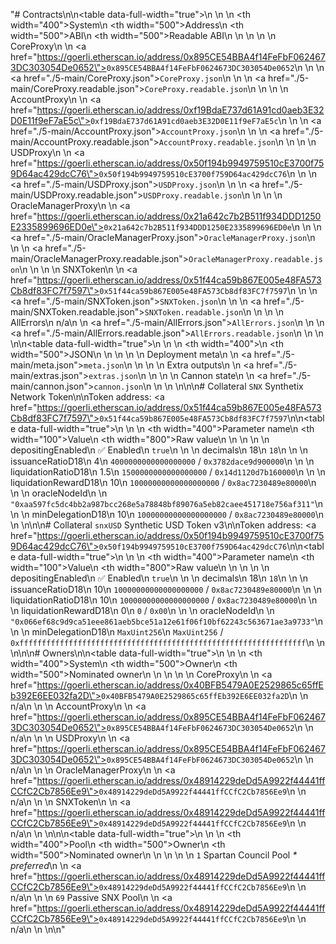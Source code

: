 "# Contracts\n\n<table data-full-width=\"true\">\n  <thead>\n    <tr>\n      <th width=\"400\">System</th>\n      <th width=\"500\">Address</th>\n      <th width=\"500\">ABI</th>\n      <th width=\"500\">Readable ABI</th>\n    </tr>\n  </thead>\n  <tbody>\n    <tr>\n      <td>CoreProxy</td>\n      <td>\n        <a href=\"https://goerli.etherscan.io/address/0x895CE54BBA4f14FeFbF0624673DC303054De0652\"><code>0x895CE54BBA4f14FeFbF0624673DC303054De0652</code></a>\n      </td>\n      <td>\n        <a href=\"./5-main/CoreProxy.json\"><code>CoreProxy.json</code></a>\n      </td>\n      <td>\n        <a href=\"./5-main/CoreProxy.readable.json\"><code>CoreProxy.readable.json</code></a>\n      </td>\n    </tr>\n    <tr>\n      <td>AccountProxy</td>\n      <td>\n        <a href=\"https://goerli.etherscan.io/address/0xf19BdaE737d61A91cd0aeb3E32D0E11f9eF7aE5c\"><code>0xf19BdaE737d61A91cd0aeb3E32D0E11f9eF7aE5c</code></a>\n      </td>\n      <td>\n        <a href=\"./5-main/AccountProxy.json\"><code>AccountProxy.json</code></a>\n      </td>\n      <td>\n        <a href=\"./5-main/AccountProxy.readable.json\"><code>AccountProxy.readable.json</code></a>\n      </td>\n    </tr>\n    <tr>\n      <td>USDProxy</td>\n      <td>\n        <a href=\"https://goerli.etherscan.io/address/0x50f194b9949759510cE3700f759D64ac429dcC76\"><code>0x50f194b9949759510cE3700f759D64ac429dcC76</code></a>\n      </td>\n      <td>\n        <a href=\"./5-main/USDProxy.json\"><code>USDProxy.json</code></a>\n      </td>\n      <td>\n        <a href=\"./5-main/USDProxy.readable.json\"><code>USDProxy.readable.json</code></a>\n      </td>\n    </tr>\n    <tr>\n      <td>OracleManagerProxy</td>\n      <td>\n        <a href=\"https://goerli.etherscan.io/address/0x21a642c7b2B511f934DDD1250E2335899696ED0e\"><code>0x21a642c7b2B511f934DDD1250E2335899696ED0e</code></a>\n      </td>\n      <td>\n        <a href=\"./5-main/OracleManagerProxy.json\"><code>OracleManagerProxy.json</code></a>\n      </td>\n      <td>\n        <a href=\"./5-main/OracleManagerProxy.readable.json\"><code>OracleManagerProxy.readable.json</code></a>\n      </td>\n    </tr>\n    <tr>\n      <td>SNXToken</td>\n      <td>\n        <a href=\"https://goerli.etherscan.io/address/0x51f44ca59b867E005e48FA573Cb8df83FC7f7597\"><code>0x51f44ca59b867E005e48FA573Cb8df83FC7f7597</code></a>\n      </td>\n      <td>\n        <a href=\"./5-main/SNXToken.json\"><code>SNXToken.json</code></a>\n      </td>\n      <td>\n        <a href=\"./5-main/SNXToken.readable.json\"><code>SNXToken.readable.json</code></a>\n      </td>\n    </tr>\n    <tr>\n      <td>AllErrors</td>\n      <td>n/a</td>\n      <td>\n        <a href=\"./5-main/AllErrors.json\"><code>AllErrors.json</code></a>\n      </td>\n      <td>\n        <a href=\"./5-main/AllErrors.readable.json\"><code>AllErrors.readable.json</code></a>\n      </td>\n    </tr>\n  </tbody>\n</table>\n<table data-full-width=\"true\">\n  <thead>\n    <tr>\n      <th width=\"400\"></th>\n      <th width=\"500\">JSON</th>\n    </tr>\n  </thead>\n  <tbody>\n    <tr>\n      <td>Deployment meta</td>\n      <td>\n        <a href=\"./5-main/meta.json\"><code>meta.json</code></a>\n      </td>\n    </tr>\n    <tr>\n      <td>Extra outputs</td>\n      <td>\n        <a href=\"./5-main/extras.json\"><code>extras.json</code></a>\n      </td>\n    </tr>\n    <tr>\n      <td>Cannon state</td>\n      <td>\n        <a href=\"./5-main/cannon.json\"><code>cannon.json</code></a>\n      </td>\n    </tr>\n  </tbody>\n</table>\n\n# Collateral `SNX` Synthetix Network Token\n\nToken address: <a href=\"https://goerli.etherscan.io/address/0x51f44ca59b867E005e48FA573Cb8df83FC7f7597\"><code>0x51f44ca59b867E005e48FA573Cb8df83FC7f7597</code></a>\n\n<table data-full-width=\"true\">\n  <thead>\n    <tr>\n      <th width=\"400\">Parameter name</th>\n      <th width=\"100\">Value</th>\n      <th width=\"800\">Raw value</th>\n    </tr>\n  </thead>\n  <tbody>\n    <tr>\n      <td>depositingEnabled</td>\n      <td>✅ Enabled</td>\n      <td><code>true</code></td>\n    </tr>\n    <tr>\n      <td>decimals</td>\n      <td>18</td>\n      <td><code>18</code></td>\n    </tr>\n    <tr>\n      <td>issuanceRatioD18</td>\n      <td>4</td>\n      <td><code>4000000000000000000</code> / <code>0x3782dace9d900000</code></td>\n    </tr>\n    <tr>\n      <td>liquidationRatioD18</td>\n      <td>1.5</td>\n      <td><code>1500000000000000000</code> / <code>0x14d1120d7b160000</code></td>\n    </tr>\n    <tr>\n      <td>liquidationRewardD18</td>\n      <td>10</td>\n      <td><code>10000000000000000000</code> / <code>0x8ac7230489e80000</code></td>\n    </tr>\n    <tr>\n      <td>oracleNodeId</td>\n      <td></td>\n      <td><code>\"0xaa597fc5dc4bb2a987bcc268e5a78848bf89076a5eb82caee451718e756af311\"</code></td>\n    </tr>\n    <tr>\n      <td>minDelegationD18</td>\n      <td>10</td>\n      <td><code>10000000000000000000</code> / <code>0x8ac7230489e80000</code></td>\n    </tr>\n  </tbody>\n</table>\n\n# Collateral `snxUSD` Synthetic USD Token v3\n\nToken address: <a href=\"https://goerli.etherscan.io/address/0x50f194b9949759510cE3700f759D64ac429dcC76\"><code>0x50f194b9949759510cE3700f759D64ac429dcC76</code></a>\n\n<table data-full-width=\"true\">\n  <thead>\n    <tr>\n      <th width=\"400\">Parameter name</th>\n      <th width=\"100\">Value</th>\n      <th width=\"800\">Raw value</th>\n    </tr>\n  </thead>\n  <tbody>\n    <tr>\n      <td>depositingEnabled</td>\n      <td>✅ Enabled</td>\n      <td><code>true</code></td>\n    </tr>\n    <tr>\n      <td>decimals</td>\n      <td>18</td>\n      <td><code>18</code></td>\n    </tr>\n    <tr>\n      <td>issuanceRatioD18</td>\n      <td>10</td>\n      <td><code>10000000000000000000</code> / <code>0x8ac7230489e80000</code></td>\n    </tr>\n    <tr>\n      <td>liquidationRatioD18</td>\n      <td>10</td>\n      <td><code>10000000000000000000</code> / <code>0x8ac7230489e80000</code></td>\n    </tr>\n    <tr>\n      <td>liquidationRewardD18</td>\n      <td>0</td>\n      <td><code>0</code> / <code>0x00</code></td>\n    </tr>\n    <tr>\n      <td>oracleNodeId</td>\n      <td></td>\n      <td><code>\"0x066ef68c9d9ca51eee861aeb5bce51a12e61f06f10bf62243c563671ae3a9733\"</code></td>\n    </tr>\n    <tr>\n      <td>minDelegationD18</td>\n      <td><code>MaxUint256</code></td>\n      <td><code>MaxUint256</code> / <code>0xffffffffffffffffffffffffffffffffffffffffffffffffffffffffffffffff</code></td>\n    </tr>\n  </tbody>\n</table>\n\n# Owners\n\n<table data-full-width=\"true\">\n  <thead>\n    <tr>\n      <th width=\"400\">System</th>\n      <th width=\"500\">Owner</th>\n      <th width=\"500\">Nominated owner</th>\n    </tr>\n  </thead>\n  <tbody>\n    <tr>\n      <td>CoreProxy</td>\n      <td>\n        <a href=\"https://goerli.etherscan.io/address/0x40BFB5479A0E2529865c65ffEb392E6EE032fa2D\"><code>0x40BFB5479A0E2529865c65ffEb392E6EE032fa2D</code></a>\n      </td>\n      <td>n/a</td>\n    </tr>\n    <tr>\n      <td>AccountProxy</td>\n      <td>\n        <a href=\"https://goerli.etherscan.io/address/0x895CE54BBA4f14FeFbF0624673DC303054De0652\"><code>0x895CE54BBA4f14FeFbF0624673DC303054De0652</code></a>\n      </td>\n      <td>n/a</td>\n    </tr>\n    <tr>\n      <td>USDProxy</td>\n      <td>\n        <a href=\"https://goerli.etherscan.io/address/0x895CE54BBA4f14FeFbF0624673DC303054De0652\"><code>0x895CE54BBA4f14FeFbF0624673DC303054De0652</code></a>\n      </td>\n      <td>n/a</td>\n    </tr>\n    <tr>\n      <td>OracleManagerProxy</td>\n      <td>\n        <a href=\"https://goerli.etherscan.io/address/0x48914229deDd5A9922f44441ffCCfC2Cb7856Ee9\"><code>0x48914229deDd5A9922f44441ffCCfC2Cb7856Ee9</code></a>\n      </td>\n      <td>n/a</td>\n    </tr>\n    <tr>\n      <td>SNXToken</td>\n      <td>\n        <a href=\"https://goerli.etherscan.io/address/0x48914229deDd5A9922f44441ffCCfC2Cb7856Ee9\"><code>0x48914229deDd5A9922f44441ffCCfC2Cb7856Ee9</code></a>\n      </td>\n      <td>n/a</td>\n    </tr>\n  </tbody>\n</table>\n\n<table data-full-width=\"true\">\n  <thead>\n    <tr>\n      <th width=\"400\">Pool</th>\n      <th width=\"500\">Owner</th>\n      <th width=\"500\">Nominated owner</th>\n    </tr>\n  </thead>\n  <tbody>\n    <tr>\n      <td><code>1</code> Spartan Council Pool <i>* preferred</i></td>\n      <td>\n        <a href=\"https://goerli.etherscan.io/address/0x48914229deDd5A9922f44441ffCCfC2Cb7856Ee9\"><code>0x48914229deDd5A9922f44441ffCCfC2Cb7856Ee9</code></a>\n      </td>\n      <td>n/a</td>\n    </tr>\n    <tr>\n      <td><code>69</code> Passive SNX Pool</td>\n      <td>\n        <a href=\"https://goerli.etherscan.io/address/0x48914229deDd5A9922f44441ffCCfC2Cb7856Ee9\"><code>0x48914229deDd5A9922f44441ffCCfC2Cb7856Ee9</code></a>\n      </td>\n      <td>n/a</td>\n    </tr>\n  </tbody>\n</table>\n"
